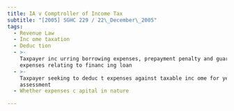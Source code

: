 ```yaml
---
title: IA v Comptroller of Income Tax
subtitle: "[2005] SGHC 229 / 22\_December\_2005"
tags:
  - Revenue Law
  - Inc ome taxation
  - Deduc tion
  - >-
    Taxpayer inc urring borrowing expenses, prepayment penalty and guarantee
    expenses relating to financ ing loan
  - >-
    Taxpayer seeking to deduc t expenses against taxable inc ome for years of
    assessment
  - Whether expenses c apital in nature

---
```



